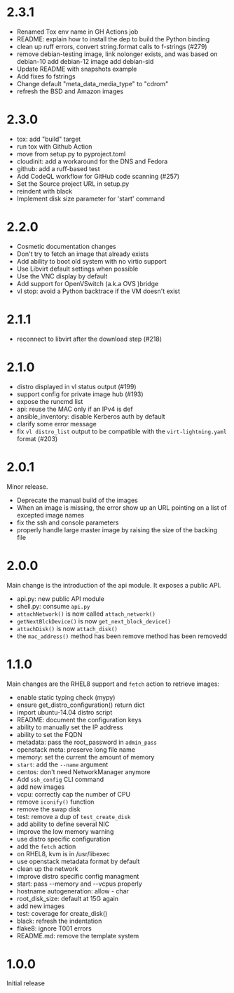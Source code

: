 # 2.3.1

- Renamed Tox env name in GH Actions job
- README: explain how to install the dep to build the Python binding
- clean up ruff errors, convert string.format calls to f-strings (#279)
- remove debian-testing image, link nolonger exists, and was based on debian-10 add debian-12 image add debian-sid
- Update README with snapshots example
- Add fixes fo fstrings
- Change default "meta_data_media_type" to "cdrom"
- refresh the BSD and Amazon images

# 2.3.0

- tox: add "build" target
- run tox with Github Action
- move from setup.py to pyproject.toml
- cloudinit: add a workaround for the DNS and Fedora
- github: add a ruff-based test
- Add CodeQL workflow for GitHub code scanning (#257)
- Set the Source project URL in setup.py
- reindent with black
- Implement disk size parameter for 'start' command

# 2.2.0

- Cosmetic documentation changes
- Don't try to fetch an image that already exists
- Add ability to boot old system with no virtio support
- Use Libvirt default settings when possible
- Use the VNC display by default
- Add support for OpenVSwitch (a.k.a OVS )bridge
- vl stop: avoid a Python backtrace if the VM doesn't exist

# 2.1.1

- reconnect to libvirt after the download step (#218)

# 2.1.0

- distro displayed in vl status output (#199)
- support config for private image hub (#193)
- expose the runcmd list
- api: reuse the MAC only if an IPv4 is def
- ansible_inventory: disable Kerberos auth by default
- clarify some error message
- fix `vl distro_list` output to be compatible with the `virt-lightning.yaml` format (#203)

# 2.0.1

Minor release.

- Deprecate the manual build of the images
- When an image is missing, the error show up an URL pointing on a list of
  excepted image names
- fix the ssh and console parameters
- properly handle large master image by raising the size of the backing file

# 2.0.0

Main change is the introduction of the api module. It exposes a public API.

- api.py: new public API module
- shell.py: consume `api.py`
- `attachNetwork()` is now called `attach_network()`
- `getNextBlckDevice()` is now `get_next_block_device()`
- `attachDisk()` is now `attach_disk()`
- the `mac_address()` method has been remove method has been removedd

# 1.1.0

Main changes are the RHEL8 support and `fetch` action to retrieve images:

- enable static typing check (mypy)
- ensure get_distro_configuration() return dict
- import ubuntu-14.04 distro script
- README: document the configuration keys
- ability to manually set the IP address
- ability to set the FQDN
- metadata: pass the root_password in `admin_pass`
- openstack meta: preserve long file name
- memory: set the current the amount of memory
- `start`: add the `--name` argument
- centos: don't need NetworkManager anymore
- Add `ssh_config` CLI command
- add new images
- vcpu: correctly cap the number of CPU
- remove `iconify()` function
- remove the swap disk
- test: remove a dup of `test_create_disk`
- add ability to define several NIC
- improve the low memory warning
- use distro specific configuration
- add the `fetch` action
- on RHEL8, kvm is in /usr/libexec
- use openstack metadata format by default
- clean up the network
- improve distro specific config managment
- start: pass --memory and --vcpus properly
- hostname autogeneration: allow - char
- root_disk_size: default at 15G again
- add new images
- test: coverage for create_disk()
- black: refresh the indentation
- flake8: ignore T001 errors
- README.md: remove the template system

# 1.0.0

Initial release
